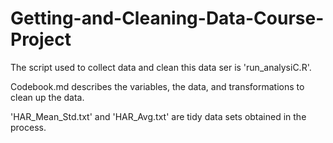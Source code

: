 # Getting-and-Cleaning-Data-Course-Project

  The script used to collect data and clean this data ser is 'run_analysiC.R'.
  
  Codebook.md describes the variables, the data, and transformations to clean up the data.
  
  'HAR_Mean_Std.txt' and 'HAR_Avg.txt' are tidy data sets obtained in the process.
